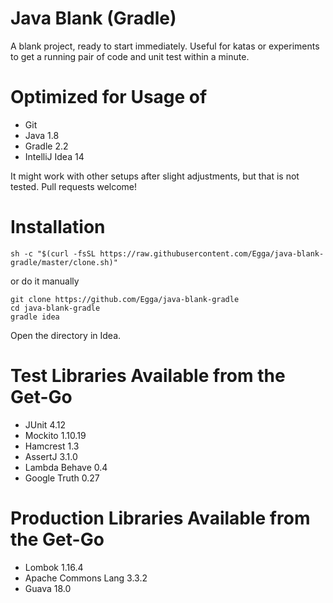 # Java Blank (Gradle)

A blank project, ready to start immediately. Useful for katas or experiments to get a running pair of code and unit test within a minute.

# Optimized for Usage of
- Git
- Java 1.8
- Gradle 2.2
- IntelliJ Idea 14

It might work with other setups after slight adjustments, but that is not tested. Pull requests welcome!

# Installation
    sh -c "$(curl -fsSL https://raw.githubusercontent.com/Egga/java-blank-gradle/master/clone.sh)"
    
or do it manually
    
    git clone https://github.com/Egga/java-blank-gradle
    cd java-blank-gradle
    gradle idea

Open the directory in Idea.


# Test Libraries Available from the Get-Go
- JUnit 4.12
- Mockito 1.10.19
- Hamcrest 1.3
- AssertJ 3.1.0
- Lambda Behave 0.4
- Google Truth 0.27

# Production Libraries Available from the Get-Go
- Lombok 1.16.4
- Apache Commons Lang 3.3.2
- Guava 18.0

